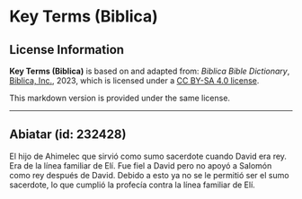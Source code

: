 # Key Terms (Biblica)

## License Information

**Key Terms (Biblica)** is based on and adapted from: _Biblica Bible Dictionary_, [Biblica, Inc.](https://www.biblica.com/), 2023, which is licensed under a [CC BY-SA 4.0 license](https://creativecommons.org/licenses/by-sa/4.0/legalcode.en).

This markdown version is provided under the same license.



--------------------------------

## Abiatar (id: 232428)

El hijo de Ahimelec que sirvió como sumo sacerdote cuando David era rey. Era de la línea familiar de Elí. Fue fiel a David pero no apoyó a Salomón como rey después de David. Debido a esto ya no se le permitió ser el sumo sacerdote, lo que cumplió la profecía contra la línea familiar de Elí.


